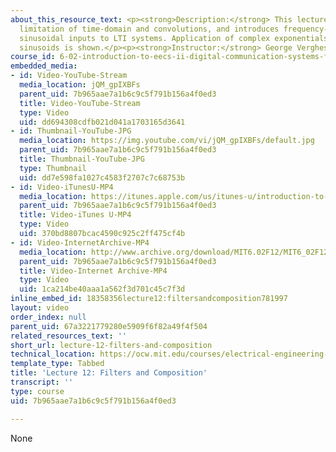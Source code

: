 ```yaml
---
about_this_resource_text: <p><strong>Description:</strong> This lecture covers the
  limitation of time-domain and convolutions, and introduces frequency-domain and
  sinusoidal inputs to LTI systems. Application of complex exponentials to representing
  sinusoids is shown.</p><p><strong>Instructor:</strong> George Verghese</p>
course_id: 6-02-introduction-to-eecs-ii-digital-communication-systems-fall-2012
embedded_media:
- id: Video-YouTube-Stream
  media_location: jQM_gpIXBFs
  parent_uid: 7b965aae7a1b6c9c5f791b156a4f0ed3
  title: Video-YouTube-Stream
  type: Video
  uid: dd694308cdfb021d041a1703165d3641
- id: Thumbnail-YouTube-JPG
  media_location: https://img.youtube.com/vi/jQM_gpIXBFs/default.jpg
  parent_uid: 7b965aae7a1b6c9c5f791b156a4f0ed3
  title: Thumbnail-YouTube-JPG
  type: Thumbnail
  uid: dd7e598fa1027c4583f2707c7c68753b
- id: Video-iTunesU-MP4
  media_location: https://itunes.apple.com/us/itunes-u/introduction-to-eecs-ii-digital/id835987738
  parent_uid: 7b965aae7a1b6c9c5f791b156a4f0ed3
  title: Video-iTunes U-MP4
  type: Video
  uid: 370bd8807bcac4590c925c2ff475cf4b
- id: Video-InternetArchive-MP4
  media_location: http://www.archive.org/download/MIT6.02F12/MIT6_02F12_lec12_300k.mp4
  parent_uid: 7b965aae7a1b6c9c5f791b156a4f0ed3
  title: Video-Internet Archive-MP4
  type: Video
  uid: 1ca214be40aaa1a562f3d701c45c7f3d
inline_embed_id: 18358356lecture12:filtersandcomposition781997
layout: video
order_index: null
parent_uid: 67a3221779280e5909f6f82a49f4f504
related_resources_text: ''
short_url: lecture-12-filters-and-composition
technical_location: https://ocw.mit.edu/courses/electrical-engineering-and-computer-science/6-02-introduction-to-eecs-ii-digital-communication-systems-fall-2012/lecture-videos/lecture-12-filters-and-composition
template_type: Tabbed
title: 'Lecture 12: Filters and Composition'
transcript: ''
type: course
uid: 7b965aae7a1b6c9c5f791b156a4f0ed3

---
```

None